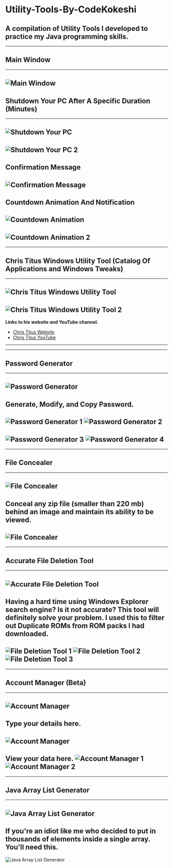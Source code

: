 # Utility-Tools-By-CodeKokeshi
**A compilation of Utility Tools I developed to practice my Java programming skills.**
---
---
## Main Window
---
![Main Window](https://github.com/CodeKokeshi/Utility-Tools-By-CodeKokeshi/assets/112242924/6f0c238d-be16-4608-9ef6-cf4db2a37c4d)
---
## Shutdown Your PC After A Specific Duration (Minutes)
---
![Shutdown Your PC](https://github.com/CodeKokeshi/Utility-Tools-By-CodeKokeshi/assets/112242924/c1b180db-957e-4d71-8a9e-724a23416dab)
---
![Shutdown Your PC 2](https://github.com/CodeKokeshi/Utility-Tools-By-CodeKokeshi/assets/112242924/59bba2db-d52d-4893-9d7f-1bb3e0716e52)
---
**Confirmation Message**
---
![Confirmation Message](https://github.com/CodeKokeshi/Utility-Tools-By-CodeKokeshi/assets/112242924/9bbd5861-efab-4fe7-9406-6516ec19768f)
---
**Countdown Animation And Notification**
---
![Countdown Animation](https://github.com/CodeKokeshi/Utility-Tools-By-CodeKokeshi/assets/112242924/bd7e0afe-7802-4aed-9331-38edd73aefe4)
---
![Countdown Animation 2](https://github.com/CodeKokeshi/Utility-Tools-By-CodeKokeshi/assets/112242924/f4312c29-94ce-4262-8fc3-8b7f32a8e15d)
---
---
## Chris Titus Windows Utility Tool (Catalog Of Applications and Windows Tweaks)
---
![Chris Titus Windows Utility Tool](https://github.com/CodeKokeshi/Utility-Tools-By-CodeKokeshi/assets/112242924/b301851c-bc5f-4ecd-b8c0-067afa5ca9c5)
---
![Chris Titus Windows Utility Tool 2](https://github.com/CodeKokeshi/Utility-Tools-By-CodeKokeshi/assets/112242924/c55eb3fd-acc7-412e-b581-cc06e4589c08)
---
**Links to his website and YouTube channel.**
- [Chris Titus Website](https://christitus.com/windows-tool/)
- [Chris Titus YouTube](https://www.youtube.com/@ChrisTitusTech)
---
---
## Password Generator
---
![Password Generator](https://github.com/CodeKokeshi/Utility-Tools-By-CodeKokeshi/assets/112242924/d96ace7d-26ff-4296-ad19-5d0162edb67c)
---
**Generate, Modify, and Copy Password.**
---
![Password Generator 1](https://github.com/CodeKokeshi/Utility-Tools-By-CodeKokeshi/assets/112242924/e293f717-9f8b-47bf-982a-4f6e291457d2)
![Password Generator 2](https://github.com/CodeKokeshi/Utility-Tools-By-CodeKokeshi/assets/112242924/b86a19cd-1474-4ed6-93fd-cef62285a24f)
---
![Password Generator 3](https://github.com/CodeKokeshi/Utility-Tools-By-CodeKokeshi/assets/112242924/bc978aa9-b91d-4179-aecd-7197a0d06408)
![Password Generator 4](https://github.com/CodeKokeshi/Utility-Tools-By-CodeKokeshi/assets/112242924/7b0f8683-1775-45b8-8df6-438ae1e589b3)
---
---
## File Concealer
---
![File Concealer](https://github.com/CodeKokeshi/Utility-Tools-By-CodeKokeshi/assets/112242924/b572c247-8514-496f-8107-3332b33a1309)
---
**Conceal any zip file (smaller than 220 mb) behind an image and maintain its ability to be viewed.**
---
![File Concealer](https://github.com/CodeKokeshi/Utility-Tools-By-CodeKokeshi/assets/112242924/386619c9-c761-4016-85a2-960117994e23)
---
---
## Accurate File Deletion Tool
---
![Accurate File Deletion Tool](https://github.com/CodeKokeshi/Utility-Tools-By-CodeKokeshi/assets/112242924/f7df291f-99da-499d-9bf9-df56a29b0bc1)
---
**Having a hard time using Windows Explorer search engine? Is it not accurate? This tool will definitely solve your problem. I used this to filter out Duplicate ROMs from ROM packs I had downloaded.**
---
![File Deletion Tool 1](https://github.com/CodeKokeshi/Utility-Tools-By-CodeKokeshi/assets/112242924/ee7c2c23-6e6f-4785-a72d-b84ef862ed38)
![File Deletion Tool 2](https://github.com/CodeKokeshi/Utility-Tools-By-CodeKokeshi/assets/112242924/be86bab2-be37-401b-9313-bfddf07b006f)
![File Deletion Tool 3](https://github.com/CodeKokeshi/Utility-Tools-By-CodeKokeshi/assets/112242924/dcdc2dcd-2c05-444c-af9f-189a8ef5b42a)
---
---
## Account Manager (Beta)
---
![Account Manager](https://github.com/CodeKokeshi/Utility-Tools-By-CodeKokeshi/assets/112242924/4857c57a-5106-4f04-ba6e-30cbef26e8ef)
---
**Type your details here.**
---
![Account Manager](https://github.com/CodeKokeshi/Utility-Tools-By-CodeKokeshi/assets/112242924/caaff73b-330b-46ef-9046-9046198a4d0c)
---
**View your data here.**
![Account Manager 1](https://github.com/CodeKokeshi/Utility-Tools-By-CodeKokeshi/assets/112242924/74f878c5-fb68-4fc3-aabb-954c90030158)
![Account Manager 2](https://github.com/CodeKokeshi/Utility-Tools-By-CodeKokeshi/assets/112242924/09aae6da-9793-42ac-9079-68292c64d782)
---
---

## Java Array List Generator
---
![Java Array List Generator](https://github.com/CodeKokeshi/Utility-Tools-By-CodeKokeshi/assets/112242924/599c92bc-d159-4cd7-a38a-3cd539cdf493)
---
**If you're an idiot like me who decided to put in thousands of elements inside a single array. You'll need this.**
---
![Java Array List Generator](https://github.com/CodeKokeshi/Utility-Tools-By-CodeKokeshi/assets/112242924/8b0799fb-97f2-4738-8d75-38149eeab72e)
